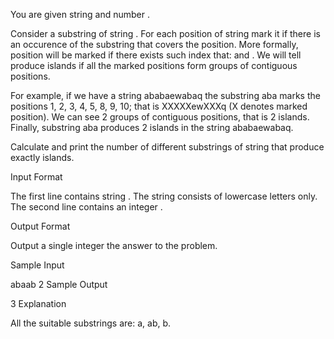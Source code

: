 You are given string  and number .

Consider a substring  of string . For each position of string  mark it if there is an occurence of the substring that covers the position. More formally, position  will be marked if there exists such index  that:  and . We will tell  produce  islands if all the marked positions form  groups of contiguous positions.

For example, if we have a string ababaewabaq the substring aba marks the positions 1, 2, 3, 4, 5, 8, 9, 10; that is XXXXXewXXXq (X denotes marked position). We can see 2 groups of contiguous positions, that is 2 islands. Finally, substring aba produces 2 islands in the string ababaewabaq.

Calculate and print the number of different substrings of string  that produce exactly  islands.

Input Format

The first line contains string  . The string consists of lowercase letters only. The second line contains an integer  .

Output Format

Output a single integer  the answer to the problem.

Sample Input

abaab
2
Sample Output

3
Explanation

All the suitable substrings are: a, ab, b.
